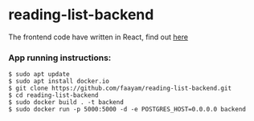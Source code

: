 # reading-list-backend

The frontend code have written in React, find out [here](https://github.com/faayam/reading-list-frontend.git)

### App running instructions:

```console
$ sudo apt update
$ sudo apt install docker.io
$ git clone https://github.com/faayam/reading-list-backend.git
$ cd reading-list-backend
$ sudo docker build . -t backend
$ sudo docker run -p 5000:5000 -d -e POSTGRES_HOST=0.0.0.0 backend
```

